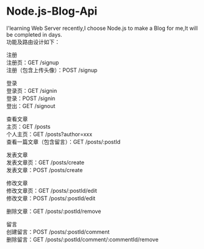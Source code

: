 # Node.js-Blog-Api
I'learning Web Server recently,I choose Node.js to make a Blog for me,It will be completed in days.</br>
功能及路由设计如下：</br>

注册</br>
注册页：GET /signup</br>
注册（包含上传头像）：POST /signup</br>

登录</br>
登录页：GET /signin</br>
登录：POST /signin</br>
登出：GET /signout</br>

查看文章</br>
主页：GET /posts</br>
个人主页：GET /posts?author=xxx</br>
查看一篇文章（包含留言）：GET /posts/:postId</br>

发表文章</br>
发表文章页：GET /posts/create</br>
发表文章：POST /posts/create</br>

修改文章</br>
修改文章页：GET /posts/:postId/edit</br>
修改文章：POST /posts/:postId/edit</br>

删除文章：GET /posts/:postId/remove</br>

留言</br>
创建留言：POST /posts/:postId/comment</br>
删除留言：GET /posts/:postId/comment/:commentId/remove</br>
